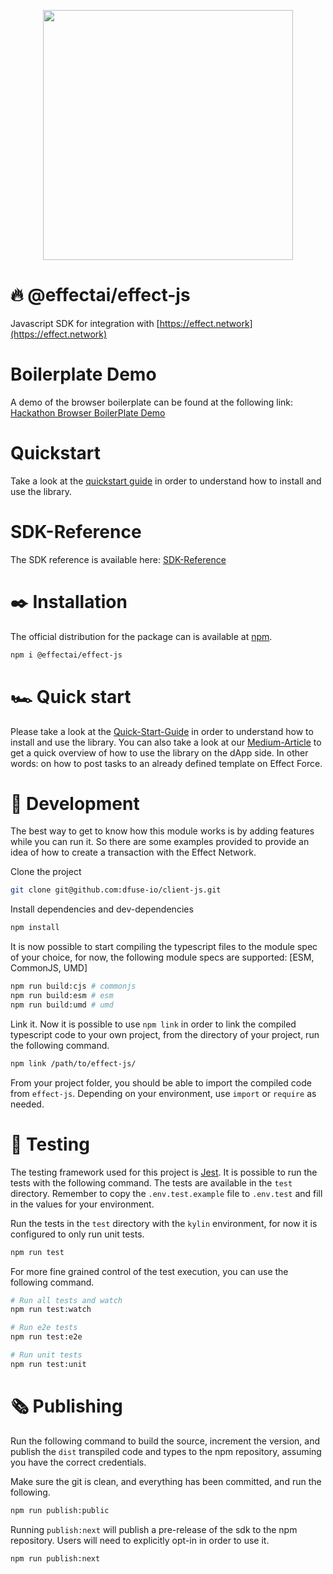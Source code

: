 <p align="center"><img src="https://effect.network/img/logo/logo.png" width="400px"></p>


# 🔥 @effectai/effect-js 

Javascript SDK for integration with [https://effect.network](https://effect.network)  

# Boilerplate Demo
A demo of the browser boilerplate can be found at the following link:
[Hackathon Browser BoilerPlate Demo](https://effectai.github.io/hackathon-boilerplate/)

# Quickstart
Take a look at the [quickstart guide](https://developer.effect.network/quickstart/) in order to understand how to install and use the library.

# SDK-Reference
The SDK reference is available here: [SDK-Reference](https://effectai.github.io/effect-js/)  

# ✒️ Installation

The official distribution for the package can is available at [npm](https://www.npmjs.com/package/@effectai/effect-js).

```bash
npm i @effectai/effect-js
```

# 🏎 Quick start
Please take a look at the [Quick-Start-Guide](https://developer.effect.network/quickstart/) in order to understand how to install and use the library.
You can also take a look at our [Medium-Article](https://medium.com/effect-ai/launch-your-dapp-on-effect-network-eece1ba221f6) to get a quick overview of how to use the library on the dApp side. In other words: on how to post tasks to an already defined template on Effect Force.


# 🦋 Development
The best way to get to know how this module works is by adding features while you can run it. So there are some examples provided to provide an idea of how to create a transaction with the Effect Network.

Clone the project
```bash
git clone git@github.com:dfuse-io/client-js.git
```
Install dependencies and dev-dependencies
```bash
npm install
```
It is now possible to start compiling the typescript files to the module spec of your choice, for now, the following module specs are supported: [ESM, CommonJS, UMD]
```bash
npm run build:cjs # commonjs
npm run build:esm # esm
npm run build:umd # umd
```
Link it. Now it is possible to use `npm link` in order to link the compiled typescript code to your own project, from the directory of your project, run the following command.
```bash
npm link /path/to/effect-js/
```
From your project folder, you should be able to import the compiled code from `effect-js`. Depending on your environment, use `import` or `require` as needed.

# 🧪 Testing
The testing framework used for this project is [Jest](https://jestjs.io/docs/api). It is possible to run the tests with the following command. The tests are available in the `test` directory. 
Remember to copy the `.env.test.example` file to `.env.test` and fill in the values for your environment.

Run the tests in the `test` directory with the `kylin` environment, for now it is configured to only run unit tests. 
```bash
npm run test
```

For more fine grained control of the test execution, you can use the following command.
```bash
# Run all tests and watch
npm run test:watch

# Run e2e tests
npm run test:e2e

# Run unit tests
npm run test:unit
```



# 🗞 Publishing
Run the following command to build the source, increment the version, and publish the `dist` transpiled code and types to the npm repository, assuming you have the correct credentials.

Make sure the git is clean, and everything has been committed, and run the following.
```bash
npm run publish:public
```
Running `publish:next` will publish a pre-release of the sdk to the npm repository. Users will need to explicitly opt-in in order to use it.
```bash
npm run publish:next
```


